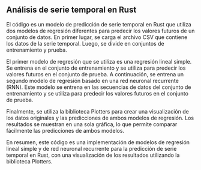 ## Análisis de serie temporal en Rust

El código es un modelo de predicción de serie temporal en Rust que utiliza dos modelos de regresión diferentes para predecir los valores futuros de un conjunto de datos. En primer lugar, se carga el archivo CSV que contiene los datos de la serie temporal. Luego, se divide en conjuntos de entrenamiento y prueba.

El primer modelo de regresión que se utiliza es una regresión lineal simple. Se entrena en el conjunto de entrenamiento y se utiliza para predecir los valores futuros en el conjunto de prueba. A continuación, se entrena un segundo modelo de regresión basado en una red neuronal recurrente (RNN). Este modelo se entrena en las secuencias de datos del conjunto de entrenamiento y se utiliza para predecir los valores futuros en el conjunto de prueba.

Finalmente, se utiliza la biblioteca Plotters para crear una visualización de los datos originales y las predicciones de ambos modelos de regresión. Los resultados se muestran en una sola gráfica, lo que permite comparar fácilmente las predicciones de ambos modelos.

En resumen, este código es una implementación de modelos de regresión lineal simple y de red neuronal recurrente para la predicción de serie temporal en Rust, con una visualización de los resultados utilizando la biblioteca Plotters.
